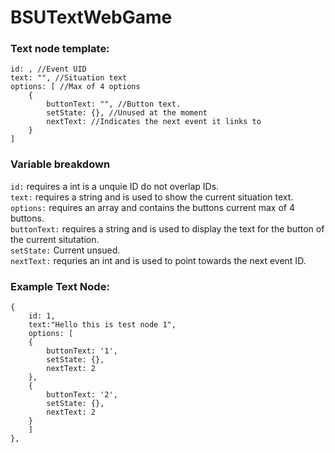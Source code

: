 # BSUTextWebGame
### Text node template:

```
id: , //Event UID
text: "", //Situation text
options: [ //Max of 4 options
    {
        buttonText: "", //Button text.
        setState: {}, //Unused at the moment
        nextText: //Indicates the next event it links to
    }
]
```
### Variable breakdown
`id:` requires a int is a unquie ID do not overlap IDs.<br/>
`text:` requires a string and is used to show the current situation text.<br/>
`options:` requires an array and contains the buttons current max of 4 buttons.<br/>
`buttonText:` requires a string and is used to display the text for the button of the current situtation.<br/>
`setState:` Current unsued.<br/>
`nextText:` requries an int and is used to point towards the next event ID.<br/>

### Example Text Node:
```
{
    id: 1,
    text:"Hello this is test node 1",
    options: [
    {
        buttonText: '1',
        setState: {},
        nextText: 2
    },
    {
        buttonText: '2',
        setState: {},
        nextText: 2
    }
    ]
},
```